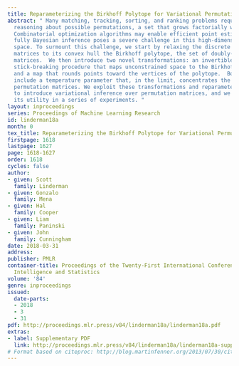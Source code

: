 ```yaml
---
title: Reparameterizing the Birkhoff Polytope for Variational Permutation Inference
abstract: " Many matching, tracking, sorting, and ranking problems require probabilistic
  reasoning about possible permutations, a set that grows factorially with dimension.
  Combinatorial optimization algorithms may enable efficient point estimation, but
  fully Bayesian inference poses a severe challenge in this high-dimensional, discrete
  space. To surmount this challenge, we start by relaxing the discrete set of permutation
  matrices to its convex hull the Birkhoff polytope, the set of doubly-stochastic
  matrices.  We then introduce two novel transformations: an invertible and differentiable
  stick-breaking procedure that maps unconstrained space to the Birkhoff polytope,
  and a map that rounds points toward the vertices of the polytope.  Both transformations
  include a temperature parameter that, in the limit, concentrates the densities on
  permutation matrices. We exploit these transformations and reparameterization gradients
  to introduce variational inference over permutation matrices, and we demonstrate
  its utility in a series of experiments. "
layout: inproceedings
series: Proceedings of Machine Learning Research
id: linderman18a
month: 0
tex_title: Reparameterizing the Birkhoff Polytope for Variational Permutation Inference
firstpage: 1618
lastpage: 1627
page: 1618-1627
order: 1618
cycles: false
author:
- given: Scott
  family: Linderman
- given: Gonzalo
  family: Mena
- given: Hal
  family: Cooper
- given: Liam
  family: Paninski
- given: John
  family: Cunningham
date: 2018-03-31
address: 
publisher: PMLR
container-title: Proceedings of the Twenty-First International Conference on Artficial
  Intelligence and Statistics
volume: '84'
genre: inproceedings
issued:
  date-parts:
  - 2018
  - 3
  - 31
pdf: http://proceedings.mlr.press/v84/linderman18a/linderman18a.pdf
extras:
- label: Supplementary PDF
  link: http://proceedings.mlr.press/v84/linderman18a/linderman18a-supp.pdf
# Format based on citeproc: http://blog.martinfenner.org/2013/07/30/citeproc-yaml-for-bibliographies/
---
```

